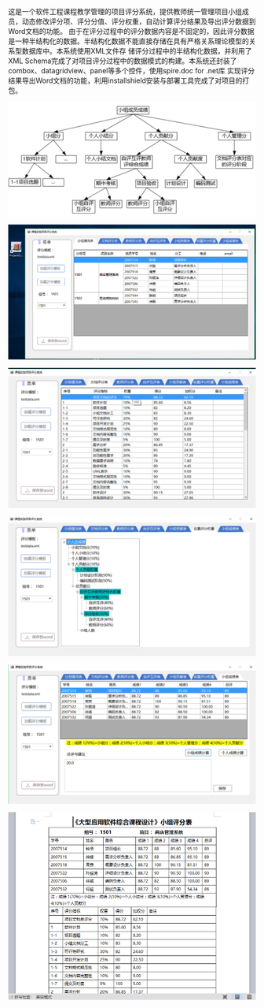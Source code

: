 这是一个软件工程课程教学管理的项目评分系统，提供教师统一管理项目小组成员，动态修改评分项、评分分值、评分权重，自动计算评分结果及导出评分数据到Word文档的功能。
由于在评分过程中的评分数据内容是不固定的，因此评分数据是一种半结构化的数据。半结构化数据不能直接存储在具有严格关系理论模型的关系型数据库中。本系统使用XML文件存
储评分过程中的半结构化数据，并利用了XML Schema完成了对项目评分过程中的数据模式的构建。本系统还封装了combox、datagridview、panel等多个控件，使用spire.doc for .net库
实现评分结果导出Word文档的功能，利用installshield安装与部署工具完成了对项目的打包。

![系统需求](http://github.com/ChenYingqin/ProjectScore/raw/master/images/1.png)

![1](http://github.com/ChenYingqin/ProjectScore/raw/master/images/2.png)

![2](http://github.com/ChenYingqin/ProjectScore/raw/master/images/3.png)

![3](http://github.com/ChenYingqin/ProjectScore/raw/master/images/4.png)

![4](http://github.com/ChenYingqin/ProjectScore/raw/master/images/5.png)

![5](http://github.com/ChenYingqin/ProjectScore/raw/master/images/6.png)

